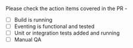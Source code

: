 Please check the action items covered in the PR - 

- [ ] Build is running
- [ ] Eventing is functional and tested
- [ ] Unit or integration tests added and running
- [ ] Manual QA